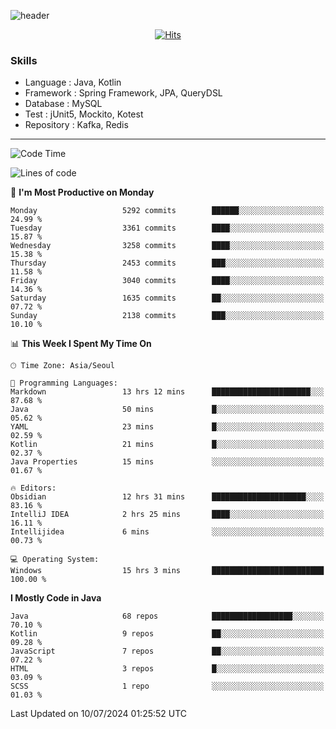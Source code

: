 <!-- Github Profile Readme로 프로필 꾸미기 : https://zzsza.github.io/development/2020/07/10/make-github-profile-readme/ -->

<!-- github theme -->
  <!-- 
    ![header](https://capsule-render.vercel.app/api?type=slice&color=e0f0e3&height=150&section=header&text=beasy&fontSize=45)
  -->
  ![header](https://capsule-render.vercel.app/api?type=soft&color=e0f0e3&height=150&section=header&text=Choi-YongSeok&fontSize=55&animation=twinkling)


<!-- hits count : https://hits.seeyoufarm.com/ -->
<div align=center>
    
  [![Hits](https://hits.seeyoufarm.com/api/count/incr/badge.svg?url=https%3A%2F%2Fgithub.com%2Fchoi-ys&count_bg=%2379C83D&title_bg=%23555555&icon=&icon_color=%23E7E7E7&title=hits&edge_flat=false)](https://hits.seeyoufarm.com)

</div>


<!-- Committed Top Lang -->
<div align=center>
</div>


### Skills
 - Language : Java, Kotlin
 - Framework : Spring Framework, JPA, QueryDSL
 - Database : MySQL
 - Test : jUnit5, Mockito, Kotest
 - Repository : Kafka, Redis

---

<!--START_SECTION:waka-->
![Code Time](http://img.shields.io/badge/Code%20Time-4%2C218%20hrs%2054%20mins-blue)

![Lines of code](https://img.shields.io/badge/From%20Hello%20World%20I%27ve%20Written-14.9%20million%20lines%20of%20code-blue)

📅 **I'm Most Productive on Monday** 

```text
Monday                   5292 commits        ██████░░░░░░░░░░░░░░░░░░░   24.99 % 
Tuesday                  3361 commits        ████░░░░░░░░░░░░░░░░░░░░░   15.87 % 
Wednesday                3258 commits        ████░░░░░░░░░░░░░░░░░░░░░   15.38 % 
Thursday                 2453 commits        ███░░░░░░░░░░░░░░░░░░░░░░   11.58 % 
Friday                   3040 commits        ████░░░░░░░░░░░░░░░░░░░░░   14.36 % 
Saturday                 1635 commits        ██░░░░░░░░░░░░░░░░░░░░░░░   07.72 % 
Sunday                   2138 commits        ███░░░░░░░░░░░░░░░░░░░░░░   10.10 % 
```


📊 **This Week I Spent My Time On** 

```text
🕑︎ Time Zone: Asia/Seoul

💬 Programming Languages: 
Markdown                 13 hrs 12 mins      ██████████████████████░░░   87.68 % 
Java                     50 mins             █░░░░░░░░░░░░░░░░░░░░░░░░   05.62 % 
YAML                     23 mins             █░░░░░░░░░░░░░░░░░░░░░░░░   02.59 % 
Kotlin                   21 mins             █░░░░░░░░░░░░░░░░░░░░░░░░   02.37 % 
Java Properties          15 mins             ░░░░░░░░░░░░░░░░░░░░░░░░░   01.67 % 

🔥 Editors: 
Obsidian                 12 hrs 31 mins      █████████████████████░░░░   83.16 % 
IntelliJ IDEA            2 hrs 25 mins       ████░░░░░░░░░░░░░░░░░░░░░   16.11 % 
Intellijidea             6 mins              ░░░░░░░░░░░░░░░░░░░░░░░░░   00.73 % 

💻 Operating System: 
Windows                  15 hrs 3 mins       █████████████████████████   100.00 % 
```

**I Mostly Code in Java** 

```text
Java                     68 repos            ██████████████████░░░░░░░   70.10 % 
Kotlin                   9 repos             ██░░░░░░░░░░░░░░░░░░░░░░░   09.28 % 
JavaScript               7 repos             ██░░░░░░░░░░░░░░░░░░░░░░░   07.22 % 
HTML                     3 repos             █░░░░░░░░░░░░░░░░░░░░░░░░   03.09 % 
SCSS                     1 repo              ░░░░░░░░░░░░░░░░░░░░░░░░░   01.03 % 
```




 Last Updated on 10/07/2024 01:25:52 UTC
<!--END_SECTION:waka-->

<!-- 
![footer](https://capsule-render.vercel.app/api?section=footer&type=slice&color=e0f0e3)
-->

